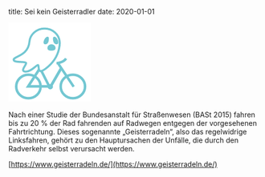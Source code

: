 title: Sei kein Geisterradler
date: 2020-01-01

![geisterradler](images/geisterradler.png)

Nach einer Studie der Bundesanstalt für Straßenwesen (BASt 2015) fahren bis zu 20 % der Rad fahrenden auf Radwegen entgegen der vorgesehenen Fahrtrichtung. Dieses sogenannte „Geisterradeln“, also das regelwidrige Linksfahren, gehört zu den Hauptursachen der Unfälle, die durch den Radverkehr selbst verursacht werden.

[https://www.geisterradeln.de/](https://www.geisterradeln.de/)
